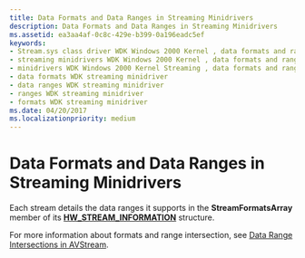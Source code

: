 ```yaml
---
title: Data Formats and Data Ranges in Streaming Minidrivers
description: Data Formats and Data Ranges in Streaming Minidrivers
ms.assetid: ea3aa4af-0c8c-429e-b399-0a196eadc5ef
keywords:
- Stream.sys class driver WDK Windows 2000 Kernel , data formats and ranges
- streaming minidrivers WDK Windows 2000 Kernel , data formats and ranges
- minidrivers WDK Windows 2000 Kernel Streaming , data formats and ranges
- data formats WDK streaming minidriver
- data ranges WDK streaming minidriver
- ranges WDK streaming minidriver
- formats WDK streaming minidriver
ms.date: 04/20/2017
ms.localizationpriority: medium
---
```


# Data Formats and Data Ranges in Streaming Minidrivers





Each stream details the data ranges it supports in the **StreamFormatsArray** member of its [**HW\_STREAM\_INFORMATION**](https://docs.microsoft.com/windows-hardware/drivers/ddi/strmini/ns-strmini-_hw_stream_information) structure.

For more information about formats and range intersection, see [Data Range Intersections in AVStream](data-range-intersections-in-avstream.md).

 

 




